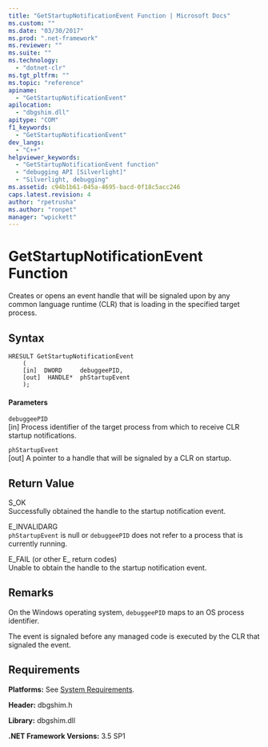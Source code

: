 ```yaml
---
title: "GetStartupNotificationEvent Function | Microsoft Docs"
ms.custom: ""
ms.date: "03/30/2017"
ms.prod: ".net-framework"
ms.reviewer: ""
ms.suite: ""
ms.technology: 
  - "dotnet-clr"
ms.tgt_pltfrm: ""
ms.topic: "reference"
apiname: 
  - "GetStartupNotificationEvent"
apilocation: 
  - "dbgshim.dll"
apitype: "COM"
f1_keywords: 
  - "GetStartupNotificationEvent"
dev_langs: 
  - "C++"
helpviewer_keywords: 
  - "GetStartupNotificationEvent function"
  - "debugging API [Silverlight]"
  - "Silverlight, debugging"
ms.assetid: c94b1b61-045a-4695-bacd-0f18c5acc246
caps.latest.revision: 4
author: "rpetrusha"
ms.author: "ronpet"
manager: "wpickett"
---
```

# GetStartupNotificationEvent Function
Creates or opens an event handle that will be signaled upon by any common language runtime (CLR) that is loading in the specified target process.  
  
## Syntax  
  
```  
HRESULT GetStartupNotificationEvent  
    (  
    [in]  DWORD     debuggeePID,  
    [out]  HANDLE*  phStartupEvent  
    );  
```  
  
#### Parameters  
 `debuggeePID`  
 [in] Process identifier of the target process from which to receive CLR startup notifications.  
  
 `phStartupEvent`  
 [out] A pointer to a handle that will be signaled by a CLR on startup.  
  
## Return Value  
 S_OK  
 Successfully obtained the handle to the startup notification event.  
  
 E_INVALIDARG  
 `phStartupEvent` is null or `debuggeePID` does not refer to a process that is currently running.  
  
 E_FAIL (or other E_ return codes)  
 Unable to obtain the handle to the startup notification event.  
  
## Remarks  
 On the Windows operating system, `debuggeePID` maps to an OS process identifier.  
  
 The event is signaled before any managed code is executed by the CLR that signaled the event.  
  
## Requirements  
 **Platforms:** See [System Requirements](../../../../docs/framework/get-started/system-requirements.md).  
  
 **Header:** dbgshim.h  
  
 **Library:** dbgshim.dll  
  
 **.NET Framework Versions:** 3.5 SP1